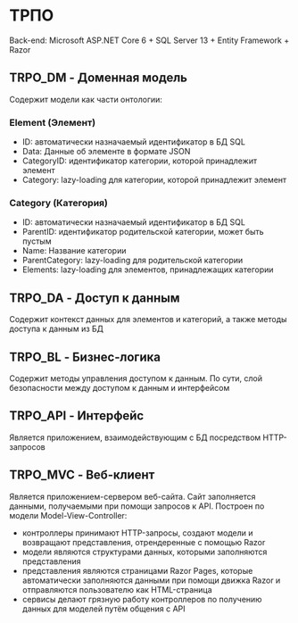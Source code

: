 # ТРПО
Back-end: Microsoft ASP.NET Core 6 + SQL Server 13 + Entity Framework + Razor

## TRPO_DM - Доменная модель
Содержит модели как части онтологии:
### Element (Элемент)
- ID: автоматически назначаемый идентификатор в БД SQL
- Data: Данные об элементе в формате JSON
- CategoryID: идентификатор категории, которой принадлежит элемент
- Category: lazy-loading для категории, которой принадлежит элемент
### Category (Категория)
- ID: автоматически назначаемый идентификатор в БД SQL
- ParentID: идентификатор родительской категории, может быть пустым
- Name: Название категории
- ParentCategory: lazy-loading для родительской категории
- Elements: lazy-loading для элементов, принадлежащих категории

## TRPO_DA - Доступ к данным
Содержит контекст данных для элементов и категорий, а также методы доступа к данным из БД

## TRPO_BL - Бизнес-логика
Содержит методы управления доступом к данным. По сути, слой безопасности между доступом к данным и интерфейсом

## TRPO_API - Интерфейс
Является приложением, взаимодействующим с БД посредством HTTP-запросов

## TRPO_MVC - Веб-клиент
Является приложением-сервером веб-сайта. Сайт заполняется данными, получаемыми при помощи запросов к API. Построен по модели Model-View-Controller:
- контроллеры принимают HTTP-запросы, создают модели и возвращают представления, отрендеренные с помощью Razor
- модели являются структурами данных, которыми заполняются представления
- представления являются страницами Razor Pages, которые автоматически заполняются данными при помощи движка Razor и отправляются пользователю как HTML-страница
- сервисы делают грязную работу контроллеров по получению данных для моделей путём общения с API
